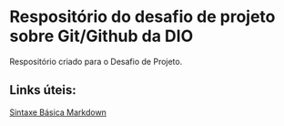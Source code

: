 # Respositório do desafio de projeto sobre Git/Github da DIO
Respositório criado para o Desafio de Projeto. 
## Links úteis:
[Sintaxe Básica Markdown](https://www.markdownguide.org/basic-syntax/)
